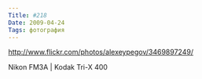 ```yaml
---
Title: #218
Date: 2009-04-24
Tags: фотография
---
```


http://www.flickr.com/photos/alexeypegov/3469897249/

Nikon FM3A | Kodak Tri-X 400